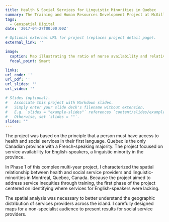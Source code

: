 ```yaml
---
title: Health & Social Services for Linguistic Minorities in Quebec
summary: The Training and Human Resources Development Project at McGill University aimed to address inequalities in the availability of health and social services for linguistic minorities in Quebec, Canada.
tags:
  - Geospatial Digital
date: '2017-04-27T00:00:00Z'

# Optional external URL for project (replaces project detail page).
external_link: ''

image:
  caption: Map illustrating the ratio of nurse availability and relative English-speaking population on the island of Montreal.
  focal_point: Smart

links: 
url_code: ''
url_pdf: ''
url_slides: ''
url_video: ''

# Slides (optional).
#   Associate this project with Markdown slides.
#   Simply enter your slide deck's filename without extension.
#   E.g. `slides = "example-slides"` references `content/slides/example-slides.md`.
#   Otherwise, set `slides = ""`.
slides: ""
---
```


The project was based on the principle that a person must have access to health and social services in their first language. Quebec is the only Canadian province with a French-speaking majority. The project focused on service availability for English-speakers, a linguistic minority in the province.

In Phase 1 of this complex multi-year project, I characterized the spatial relationship between health and social service providers and linguistic-minorities in Montreal, Quebec, Canada. Because the project aimed to address service inequities through training, the first phase of the project centered on identifying where services for English-speakers were lacking.

The spatial analysis was necessary to better understand the geographic distribution of services providers across the island. I carefully designed maps for a non-specialist audience to present results for social service providers.
